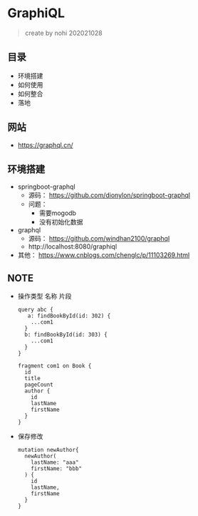 # GraphiQL

> create by nohi 202021028

## 目录

* 环境搭建
* 如何使用
* 如何整合
* 落地

## 网站

* https://graphql.cn/

## 环境搭建

* springboot-graphql
  * 源码： https://github.com/dionylon/springboot-graphql
  * 问题：
    * 需要mogodb
    * 没有初始化数据
* graphql
  * 源码： https://github.com/windhan2100/graphql
  * http://localhost:8080/graphiql
* 其他： https://www.cnblogs.com/chenglc/p/11103269.html

## NOTE

* 操作类型 名称 片段

  ```
  query abc {
     a: findBookById(id: 302) {
      ...com1
    }
    b: findBookById(id: 303) {
      ...com1
    }
  }
  
  fragment com1 on Book {
    id
    title
    pageCount
    author {
      id
      lastName
      firstName
    }
  }
  ```

* 保存修改

  ```
  mutation newAuthor{
    newAuthor(
      lastName: "aaa"
      firstName: "bbb"
    ) {
      id
      lastName,
      firstName
    }
  }
  
  
  ```

  



